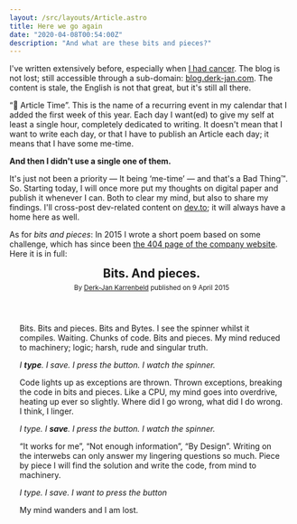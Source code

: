 ```yaml
---
layout: /src/layouts/Article.astro
title: Here we go again
date: "2020-04-08T00:54:00Z"
description: "And what are these bits and pieces?"
---
```


I've written extensively before, especially when [I had cancer][website-blog-cancer]. The blog is not lost; still accessible through a sub-domain: [blog.derk-jan.com][website-blog]. The content is stale, the English is not that great, but it's still all there.

&ldquo;📑 Article Time&rdquo;. This is the name of a recurring event in my calendar that I added the first week of this year. Each day I want(ed) to give my self at least a single hour, completely dedicated to writing. It doesn't mean that I want to write each day, or that I have to publish an Article each day; it means that I have some me-time.

**And then I didn't use a single one of them.**

It's just not been a priority &mdash; It being &lsquo;me-time&rsquo; &mdash; and that's a Bad Thing™. So. Starting today, I will once more put my thoughts on digital paper and publish it whenever I can. Both to clear my mind, but also to share my findings. I'll cross-post dev-related content on [dev.to][website-dev-to]; it will always have a home here as well.

As for _bits and pieces_: In 2015 I wrote a short poem based on some challenge, which has since been [the 404 page of the company website][website-404]. Here it is in full:

<article style="padding: 0px 18px;
    margin-bottom: 24px;
    border-left: var(--tw-prose-links) double 3px;">
  <header>
    <h2 style="margin-top: 12px; margin-bottom: 6px">Bits. And pieces.</h2>
    <small style="display: block; margin-bottom: 24px;">By <a href="https://derk-jan.com">Derk-Jan Karrenbeld</a> published on <time datetime="2015-04-09">9 April 2015</time></small>
  </header>

Bits. Bits and pieces. Bits and Bytes. I see the spinner whilst it compiles. Waiting. Chunks of code. Bits and pieces. My mind reduced to machinery; logic; harsh, rude and singular truth.

_I **type**. I save. I press the button. I watch the spinner._

Code lights up as exceptions are thrown. Thrown exceptions, breaking the code in bits and pieces. Like a CPU, my mind goes into overdrive, heating up ever so slightly. Where did I go wrong, what did I do wrong. I think, I linger.

_I type. I **save**. I press the button. I watch the spinner._

“It works for me”, “Not enough information”, “By Design”. Writing on the interwebs can only answer my lingering questions so much. Piece by piece I will find the solution and write the code, from mind to machinery.

_I type. I save. I want to press the button_

My mind wanders and I am lost.

</article>

[website-blog-cancer]: https://blog.derk-jan.com/tagged/cancer
[website-blog]: https://blog.derk-jan.com
[website-dev-to]: https://dev.to/sleeplessbyte
[website-404]: https://xpbytes.com/404
